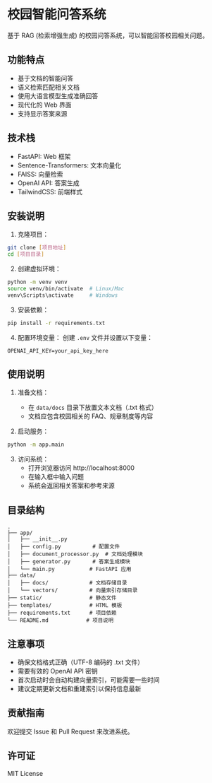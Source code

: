 # 校园智能问答系统

基于 RAG (检索增强生成) 的校园问答系统，可以智能回答校园相关问题。

## 功能特点

- 基于文档的智能问答
- 语义检索匹配相关文档
- 使用大语言模型生成准确回答
- 现代化的 Web 界面
- 支持显示答案来源

## 技术栈

- FastAPI: Web 框架
- Sentence-Transformers: 文本向量化
- FAISS: 向量检索
- OpenAI API: 答案生成
- TailwindCSS: 前端样式

## 安装说明

1. 克隆项目：
```bash
git clone [项目地址]
cd [项目目录]
```

2. 创建虚拟环境：
```bash
python -m venv venv
source venv/bin/activate  # Linux/Mac
venv\Scripts\activate     # Windows
```

3. 安装依赖：
```bash
pip install -r requirements.txt
```

4. 配置环境变量：
创建 `.env` 文件并设置以下变量：
```
OPENAI_API_KEY=your_api_key_here
```

## 使用说明

1. 准备文档：
   - 在 `data/docs` 目录下放置文本文档（.txt 格式）
   - 文档应包含校园相关的 FAQ、规章制度等内容

2. 启动服务：
```bash
python -m app.main
```

3. 访问系统：
   - 打开浏览器访问 http://localhost:8000
   - 在输入框中输入问题
   - 系统会返回相关答案和参考来源

## 目录结构

```
.
├── app/
│   ├── __init__.py
│   ├── config.py          # 配置文件
│   ├── document_processor.py  # 文档处理模块
│   ├── generator.py       # 答案生成模块
│   └── main.py           # FastAPI 应用
├── data/
│   ├── docs/             # 文档存储目录
│   └── vectors/          # 向量索引存储目录
├── static/               # 静态文件
├── templates/            # HTML 模板
├── requirements.txt      # 项目依赖
└── README.md            # 项目说明
```

## 注意事项

- 确保文档格式正确（UTF-8 编码的 .txt 文件）
- 需要有效的 OpenAI API 密钥
- 首次启动时会自动构建向量索引，可能需要一些时间
- 建议定期更新文档和重建索引以保持信息最新

## 贡献指南

欢迎提交 Issue 和 Pull Request 来改进系统。

## 许可证

MIT License 